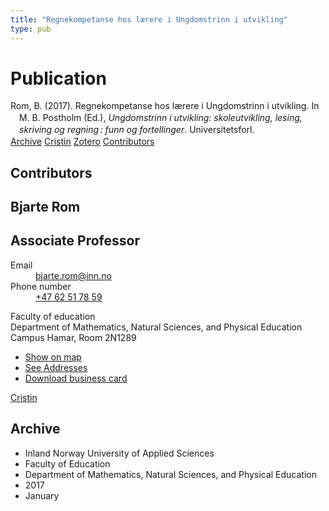 ```yaml
---
title: "Regnekompetanse hos lærere i Ungdomstrinn i utvikling"
type: pub
---
```

<h1>Publication</h1>
<article id="csl-bib-container-K9YMR4E6" class="csl-bib-container">
  <div class="csl-bib-body" style="line-height: 1.35; padding-left: 1em; text-indent:-1em;">
  <div class="csl-entry">Rom, B. (2017). Regnekompetanse hos l&#xE6;rere i Ungdomstrinn i utvikling. In M. B. Postholm (Ed.), <i>Ungdomstrinn i utvikling: skoleutvikling, lesing, skriving og regning&#x202F;: funn og fortellinger</i>. Universitetsforl.</div>
</div>
  <div class="csl-bib-buttons">
    <a href="#taxonomy-article-K9YMR4E6" class="csl-bib-button">Archive</a>
    <a href="https://app.cristin.no/results/show.jsf?id=1440736" alt="Cristin URL" class="csl-bib-button">Cristin</a>
    <a href="http://zotero.org/groups/5022929/items/K9YMR4E6" alt="Zotero URL" class="csl-bib-button">Zotero</a>
    <a href="#contributors-article-K9YMR4E6" class="csl-bib-button">Contributors</a>
  </div>
  <div id="csl-bib-meta-container-K9YMR4E6"></div>
</article>
<div id="csl-bib-meta-K9YMR4E6" class="csl-bib-meta">
  <article id="contributors-article-K9YMR4E6" class="contributors-article">
    <h1>Contributors</h1>
    <div class="personas">
<div class="vrtx-hinn-person-card">
<div class="photo">
<i class="lar la-user-circle missing-person"></i>
</div>
<div class="info">
<hgroup><h1>Bjarte Rom</h1>
<h2>Associate Professor</h2>
</hgroup><dl>
<dt>Email</dt>
<dd>
<a href="mailto:bjarte.rom@inn.no">bjarte.rom@inn.no</a>
</dd>
<dt>Phone number</dt>
<dd><a href="tel:+4762517859">
+47 62 51 78 59
</a></dd>
</dl>
<p>
Faculty of education<br>
Department of Mathematics, Natural Sciences, and Physical Education<br>
Campus Hamar,
Room 2N1289
</p>
<ul class="vrtx-hinn-links">
<li><a href="https://www.google.com/maps?q=60.79677,11.07358">Show on map</a></li>
<li><a href="https://www.inn.no/english/find-an-employee/bjarte-rom.html#vrtx-hinn-addresses">See Addresses</a></li>
<li><a href="https://www.inn.no/english/find-an-employee/bjarte-rom.html?vrtx=vcf">Download business card</a></li>
</ul>
</div>
</div>
<a href="https://app.cristin.no/persons/show.jsf?id=38831" alt="Cristin URL" class="personas-cristin">Cristin</a>
</div>
  </article>
  <article id="taxonomy-article-K9YMR4E6" class="taxonomy-article">
    <h1>Archive</h1>
    <ul>
      <li>Inland Norway University of Applied Sciences</li>
      <li>Faculty of Education</li>
      <li>Department of Mathematics, Natural Sciences, and Physical Education</li>
      <li>2017</li>
      <li>January</li>
    </ul>
  </article>
</div>
